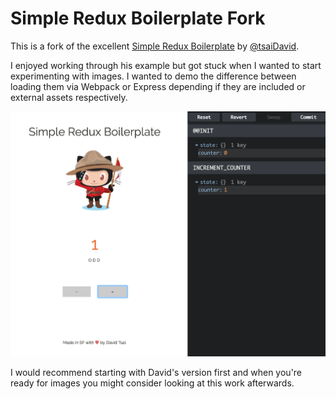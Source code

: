 # Simple Redux Boilerplate Fork 

This is a fork of the excellent [Simple Redux Boilerplate](https://github.com/tsaiDavid/simple-redux-boilerplate) by 
[@tsaiDavid](https://github.com/tsaiDavid/).

I enjoyed working through his example but got stuck when I wanted to start experimenting with images. I wanted to demo the difference between loading them via Webpack or Express depending if they are included or external assets respectively. 

![image counter](screenshot.png)

I would recommend starting with David's version first and when you're ready for images you might consider looking at this work afterwards. 
